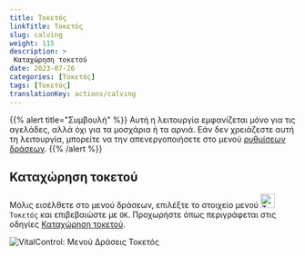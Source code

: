 ```yaml
---
title: Τοκετός
linkTitle: Τοκετός
slug: calving
weight: 115
description: >
 Καταχώρηση τοκετού
date: 2023-07-26
categories: [Τοκετός]
tags: [Τοκετός]
translationKey: actions/calving
---
```

{{% alert title="Συμβουλή" %}}
Αυτή η λειτουργία εμφανίζεται μόνο για τις αγελάδες, αλλά όχι για τα μοσχάρια ή τα αρνιά.
Εάν δεν χρειάζεστε αυτή τη λειτουργία, μπορείτε να την απενεργοποιήσετε στο μενού [ρυθμίσεων δράσεων](../settings/).
{{% /alert %}}

## Καταχώρηση τοκετού

Μόλις εισέλθετε στο μενού δράσεων, επιλέξτε το στοιχείο μενού <img src="/icons/actions/calving.svg" width="25" align="bottom" alt="Τοκετός"  alt="Τοκετός"/> `Τοκετός` και επιβεβαιώστε με `OK`. Προχωρήστε όπως περιγράφεται στις οδηγίες [Καταχώρηση τοκετού](/el/docs/new/calving/).

   ![VitalControl: Μενού Δράσεις Τοκετός](../images/calving.png "Τοκετός")
